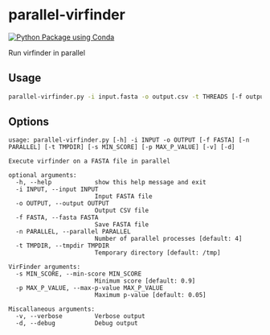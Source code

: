 # parallel-virfinder

[![Python Package using Conda](https://github.com/quadram-institute-bioscience/parallel-virfinder/actions/workflows/test.yml/badge.svg)](https://github.com/quadram-institute-bioscience/parallel-virfinder/actions/workflows/test.yml)

Run virfinder in parallel

## Usage

```bash
parallel-virfinder.py -i input.fasta -o output.csv -t THREADS [-f output.fasta]
```

## Options

```text
usage: parallel-virfinder.py [-h] -i INPUT -o OUTPUT [-f FASTA] [-n PARALLEL] [-t TMPDIR] [-s MIN_SCORE] [-p MAX_P_VALUE] [-v] [-d]

Execute virfinder on a FASTA file in parallel

optional arguments:
  -h, --help            show this help message and exit
  -i INPUT, --input INPUT
                        Input FASTA file
  -o OUTPUT, --output OUTPUT
                        Output CSV file
  -f FASTA, --fasta FASTA
                        Save FASTA file
  -n PARALLEL, --parallel PARALLEL
                        Number of parallel processes [default: 4]
  -t TMPDIR, --tmpdir TMPDIR
                        Temporary directory [default: /tmp]

VirFinder arguments:
  -s MIN_SCORE, --min-score MIN_SCORE
                        Minimum score [default: 0.9]
  -p MAX_P_VALUE, --max-p-value MAX_P_VALUE
                        Maximum p-value [default: 0.05]

Miscallaneous arguments:
  -v, --verbose         Verbose output
  -d, --debug           Debug output

```
